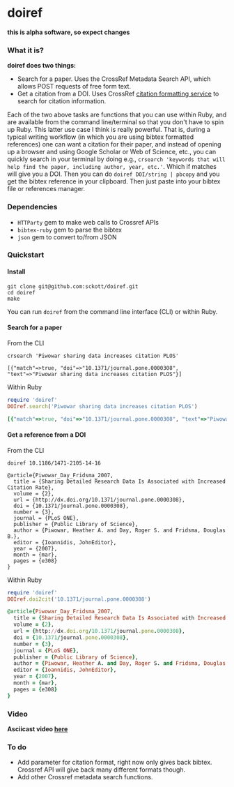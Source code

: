 doiref
======

**this is alpha software, so expect changes**

### What it is?  

__doiref does two things:__ 

* Search for a paper. Uses the CrossRef Metadata Search API, which allows POST requests of free form text. 
* Get a citation from a DOI. Uses CrossRef [citation formatting service](http://labs.crossref.org/citation-formatting-service/) to search for citation information.

Each of the two above tasks are functions that you can use within Ruby, and are available from the command line/terminal so that you don't have to spin up Ruby. This latter use case I think is really powerful. That is, during a typical writing workflow (in which you are using bibtex formatted references) one can want a citation for their paper, and instead of opening up a browser and using Google Scholar or Web of Science, etc., you can quickly search in your terminal by doing e.g., `crsearch 'keywords that will help find the paper, including author, year, etc.'`. Which if matches will give you a DOI. Then you can do `doiref DOI/string | pbcopy` and you get the bibtex reference in your clipboard. Then just paste into your bibtex file or references manager. 

### Dependencies

* `HTTParty` gem to make web calls to Crossref APIs
* `bibtex-ruby` gem to parse the bibtex
* `json` gem to convert to/from JSON

### Quickstart

#### Install 

```
git clone git@github.com:sckott/doiref.git
cd doiref
make
```

You can run `doiref` from the command line interface (CLI) or within Ruby. 

#### Search for a paper 

From the CLI

```
crsearch 'Piwowar sharing data increases citation PLOS'
```

```
[{"match"=>true, "doi"=>"10.1371/journal.pone.0000308", "text"=>"Piwowar sharing data increases citation PLOS"}]
```

Within Ruby

```ruby
require 'doiref'
DOIref.search('Piwowar sharing data increases citation PLOS')
```

```ruby
[{"match"=>true, "doi"=>"10.1371/journal.pone.0000308", "text"=>"Piwowar sharing data increases citation PLOS"}]=> nil
```

#### Get a reference from a DOI

From the CLI

```
doiref 10.1186/1471-2105-14-16
```

```
@article{Piwowar_Day_Fridsma_2007,
  title = {Sharing Detailed Research Data Is Associated with Increased Citation Rate},
  volume = {2},
  url = {http://dx.doi.org/10.1371/journal.pone.0000308},
  doi = {10.1371/journal.pone.0000308},
  number = {3},
  journal = {PLoS ONE},
  publisher = {Public Library of Science},
  author = {Piwowar, Heather A. and Day, Roger S. and Fridsma, Douglas B.},
  editor = {Ioannidis, JohnEditor},
  year = {2007},
  month = {mar},
  pages = {e308}
}
```

Within Ruby
```ruby
require 'doiref'
DOIref.doi2cit('10.1371/journal.pone.0000308')
```

```ruby
@article{Piwowar_Day_Fridsma_2007,
  title = {Sharing Detailed Research Data Is Associated with Increased Citation Rate},
  volume = {2},
  url = {http://dx.doi.org/10.1371/journal.pone.0000308},
  doi = {10.1371/journal.pone.0000308},
  number = {3},
  journal = {PLoS ONE},
  publisher = {Public Library of Science},
  author = {Piwowar, Heather A. and Day, Roger S. and Fridsma, Douglas B.},
  editor = {Ioannidis, JohnEditor},
  year = {2007},
  month = {mar},
  pages = {e308}
}
```

### Video

__Asciicast video [here](http://asciinema.org/a/7040)__

### To do

* Add parameter for citation format, right now only gives back bibtex. Crossref API will give back many different formats though. 
* Add other Crossref metadata search functions. 
